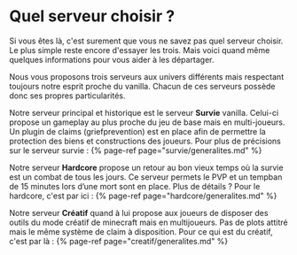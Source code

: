 # Quel serveur choisir ?

Si vous êtes là, c'est surement que vous ne savez pas quel serveur choisir.  
Le plus simple reste encore d'essayer les trois. Mais voici quand même quelques informations pour vous aider à les départager.

Nous vous proposons trois serveurs aux univers différents mais respectant toujours notre esprit proche du vanilla. Chacun de ces serveurs possède donc ses propres particularités.

Notre serveur principal et historique est le serveur **Survie** vanilla. 
Celui-ci propose un gameplay au plus proche du jeu de base mais en multi-joueurs. Un plugin de claims (griefprevention) est en place afin de permettre la protection des biens et constructions des joueurs.
Pour plus de précisions sur le serveur survie : {% page-ref page="survie/generalites.md" %}

Notre serveur **Hardcore** propose un retour au bon vieux temps où la survie est un combat de tous les jours. 
Ce serveur permets le PVP et un tempban de 15 minutes lors d’une mort sont en place. 
Plus de détails ? Pour le hardcore, c'est par ici : {% page-ref page="hardcore/generalites.md" %}


Notre serveur **Créatif** quand à lui propose aux joueurs de disposer des outils du mode créatif de minecraft mais en multijoueurs. 
Pas de plots attitré mais le même système de claim à disposition. 
Pour ce qui est du créatif, c'est par là : {% page-ref page="creatif/generalites.md" %}
